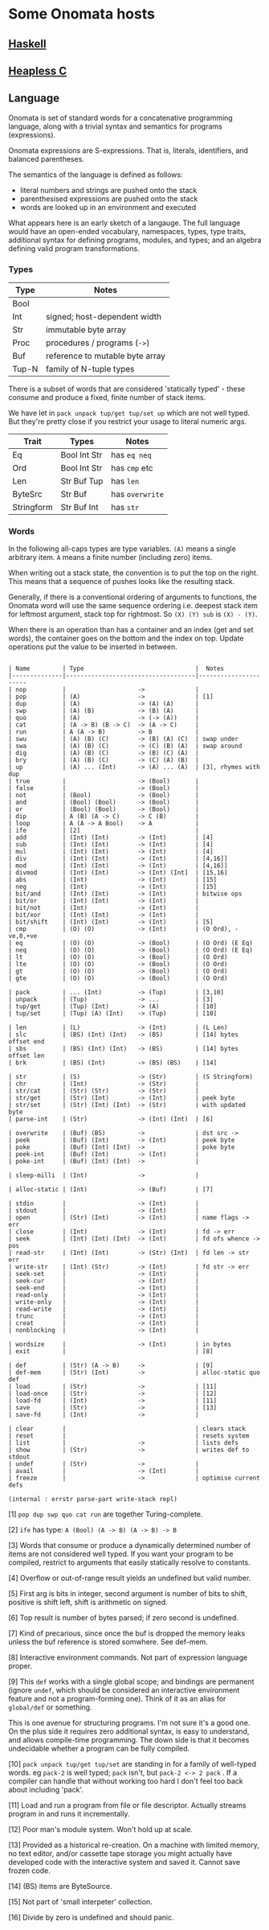 # Some Onomata hosts

## [Haskell](Haskell/README.md)

## [Heapless C](C-heapless/README.md)

## Language

Onomata is set of standard words for a concatenative programming
language, along with a trivial syntax and semantics for programs
(expressions).

Onomata expressions are S-expressions. That is, literals, identifiers,
and balanced parentheses.

The semantics of the language is defined as follows:
* literal numbers and strings are pushed onto the stack
* parenthesised expressions are pushed onto the stack
* words are looked up in an environment and executed

What appears here is an early sketch of a langauge. The full language
would have an open-ended vocabulary, namespaces, types, type traits,
additional syntax for defining programs, modules, and types; and
an algebra defining valid program transformations.

### Types

| Type  | Notes                           |
|-------|---------------------------------|
| Bool  |                                 |
| Int   | signed; host-dependent width    |
| Str   | immutable byte array            |
| Proc  | procedures / programs (`->`)    |
| Buf   | reference to mutable byte array |
| Tup-N | family of N-tuple types         |

There is a subset of words that are considered 'statically typed' -
these consume and produce a fixed, finite number of stack items.

We have let in `pack unpack tup/get tup/set up` which are not
well typed. But they're pretty close if you restrict your usage 
to literal numeric args.

| Trait      | Types        | Notes           |
|------------|--------------|-----------------|
| Eq         | Bool Int Str | has `eq neq`    |
| Ord        | Bool Int Str | has `cmp` etc   |
| Len        | Str Buf Tup  | has `len`       |
| ByteSrc    | Str Buf      | has `overwrite` |
| Stringform | Str Buf Int  | has `str`       |

### Words

In the following all-caps types are type variables.  `(A)` means a
single arbitrary item. `A` means a finite number (including zero)
items.

When writing out a stack state, the convention is to put the top
on the right. This means that a sequence of pushes looks like the
resulting stack.

Generally, if there is a conventional ordering of arguments to
functions, the Onomata word will use the same sequence ordering
i.e. deepest stack item for leftmost argument, stack top for
rightmost. So `(X) (Y) sub` is `(X) - (Y)`.

When there is an operation than has a container and an index (get
and set words), the container goes on the bottom and the index on
top. Update operations put the value to be inserted in between.

```

| Name         | Type                               |  Notes
|--------------|------------------------------------|----------------------
| nop          |                    ->              | 
| pop          | (A)                ->              | [1]
| dup          | (A)                -> (A) (A)      |
| swp          | (A) (B)            -> (B) (A)      |
| quo          | (A)                -> (-> (A))     |
| cat          | (A -> B) (B -> C)  -> (A -> C)     |
| run          | A (A -> B)         -> B            |
| swu          | (A) (B) (C)        -> (B) (A) (C)  | swap under
| swa          | (A) (B) (C)        -> (C) (B) (A)  | swap around
| dig          | (A) (B) (C)        -> (B) (C) (A)  |
| bry          | (A) (B) (C)        -> (C) (A) (B)  |
| up           | (A) ... (Int)      -> (A) ... (A)  | [3], rhymes with dup
| true         |                    -> (Bool)       |
| false        |                    -> (Bool)       |
| not          | (Bool)             -> (Bool)       |
| and          | (Bool) (Bool)      -> (Bool)       |
| or           | (Bool) (Bool)      -> (Bool)       |
| dip          | A (B) (A -> C)     -> C (B)        |
| loop         | A (A -> A Bool)    -> A            |
| ife          | [2]                                |
| add          | (Int) (Int)        -> (Int)        | [4]
| sub          | (Int) (Int)        -> (Int)        | [4]
| mul          | (Int) (Int)        -> (Int)        | [4]
| div          | (Int) (Int)        -> (Int)        | [4,16]]
| mod          | (Int) (Int)        -> (Int)        | [4,16]]
| divmod       | (Int) (Int)        -> (Int) (Int]  | [15,16]
| abs          | (Int)              -> (Int)        | [15]
| neg          | (Int)              -> (Int)        | [15]
| bit/and      | (Int) (Int)        -> (Int)        | bitwise ops
| bit/or       | (Int) (Int)        -> (Int)        |
| bit/not      | (Int)              -> (Int)        |
| bit/xor      | (Int) (Int)        -> (Int)        |
| bit/shift    | (Int) (Int)        -> (Int)        | [5]
| cmp          | (O) (O)            -> (Int)        | (O Ord), -ve,0,+ve
| eq           | (O) (O)            -> (Bool)       | (O Ord) (E Eq)
| neq          | (O) (O)            -> (Bool)       | (O Ord) (E Eq)
| lt           | (O) (O)            -> (Bool)       | (O Ord)
| lte          | (O) (O)            -> (Bool)       | (O Ord)
| gt           | (O) (O)            -> (Bool)       | (O Ord)
| gte          | (O) (O)            -> (Bool)       | (O Ord)

| pack         | ... (Int)          -> (Tup)        | [3,10]
| unpack       | (Tup)              -> ...          | [3]
| tup/get      | (Tup) (Int)        -> (A)          | [10]
| tup/set      | (Tup) (A) (Int)    -> (Tup)        | [10]

| len          | (L)                -> (Int)        | (L Len)
| slc          | (BS) (Int) (Int)   -> (BS)         | [14] bytes offset end
| sbs          | (BS) (Int) (Int)   -> (BS)         | [14] bytes offset len
| brk          | (BS) (Int)         -> (BS) (BS)    | [14]

| str          | (S)                -> (Str)        | (S Stringform)
| chr          | (Int)              -> (Str)        |
| str/cat      | (Str) (Str)        -> (Str)        |
| str/get      | (Str) (Int)        -> (Int)        | peek byte
| str/set      | (Str) (Int) (Int)  -> (Str)        | with updated byte
| parse-int    | (Str)              -> (Int) (Int)  | [6]

| overwrite    | (Buf) (BS)         ->              | dst src ->
| peek         | (Buf) (Int)        -> (Int)        | peek byte
| poke         | (Buf) (Int) (Int)  ->              | poke byte
| peek-int     | (Buf) (Int)        -> (Int)        |
| poke-int     | (Buf) (Int) (Int)  ->              |

| sleep-milli  | (Int)              ->              |

| alloc-static | (Int)              -> (Buf)        | [7]

| stdin        |                    -> (Int)        |
| stdout       |                    -> (Int)        |
| open         | (Str) (Int)        -> (Int)        | name flags -> err
| close        | (Int)              -> (Int)        | fd -> err
| seek         | (Int) (Int) (Int)  -> (Int)        | fd ofs whence -> pos
| read-str     | (Int) (Int)        -> (Str) (Int)  | fd len -> str err
| write-str    | (Int) (Str)        -> (Int)        | fd str -> err
| seek-set     |                    -> (Int)        |
| seek-cur     |                    -> (Int)        |
| seek-end     |                    -> (Int)        |
| read-only    |                    -> (Int)        |
| write-only   |                    -> (Int)        |
| read-write   |                    -> (Int)        |
| trunc        |                    -> (Int)        |
| creat        |                    -> (Int)        |
| nonblocking  |                    -> (Int)        |

| wordsize     |                    -> (Int)        | in bytes
| exit         |                                    | [8]

| def          | (Str) (A -> B)     ->              | [9]
| def-mem      | (Str) (Int)        ->              | alloc-static quo def
| load         | (Str)              ->              | [11]
| load-once    | (Str)              ->              | [12]
| load-fd      | (Int)              ->              | [11]
| save         | (Str)              ->              | [13]
| save-fd      | (Int)              ->              |

| clear        |                                    | clears stack
| reset        |                                    | resets system
| list         |                    ->              | lists defs
| show         | (Str)              ->              | writes def to stdout
| undef        | (Str)              ->              |
| avail        |                    -> (Int)        |
| freeze       |                    ->              | optimise current defs

(internal : errstr parse-part write-stack repl)

```

[1] `pop dup swp quo cat run` are together Turing-complete.

[2] `ife` has type: `A (Bool) (A -> B) (A -> B) -> B`

[3] Words that consume or produce a dynamically determined number of
items are not considered well typed. If you want your program to
be compiled, restrict to arguments that easily statically resolve
to constants.

[4] Overflow or out-of-range result yields an undefined but valid 
    number. 

[5] First arg is bits in integer, second argument is number of bits
    to shift, positive is shift left, shift is arithmetic on signed.

[6] Top result is number of bytes parsed; if zero second is undefined.

[7] Kind of precarious, since once the buf is dropped the memory
    leaks unless the buf reference is stored somwhere. See def-mem.

[8] Interactive environment commands. Not part of expression language proper.

[9] This `def` works with a single global scope; and bindings are
    permanent (ignore `undef`, which should be considered an
interactive environment feature and not a program-forming one).
Think of it as an alias for `global/def` or something.

This is one avenue for structuring programs. I'm not sure it's
    a good one. On the plus side it requires zero additional syntax,
is easy to understand, and allows compile-time programming. The down 
side is that it becomes undecidable whether a program can be fully 
compiled.

[10] `pack unpack tup/get tup/set` are standing in for a family of
     well-typed words. eg `pack-2` is well typed; `pack` isn't, but
`pack-2 <-> 2 pack` . If a compiler can handle that without working
too hard I don't feel too back about including 'pack'.

[11] Load and run a program from file or file descriptor. Actually
     streams program in and runs it incrementally.

[12] Poor man's module system. Won't hold up at scale.

[13] Provided as a historical re-creation. On a machine with
     limited memory, no text editor, and/or cassette tape storage 
you might actually have developed code with the interactive system
and saved it. Cannot save frozen code.

[14] (BS) items are ByteSource.

[15] Not part of 'small interpeter' collection.

[16] Divide by zero is undefined and should panic.
